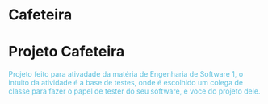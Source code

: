 # Cafeteira
<h1> Projeto Cafeteira</h1>
<p style="color:#5bc0de">
  Projeto feito para ativadade da matéria de Engenharia de Software 1, o intuito da atividade é a base de testes,
  onde é escolhido um colega de classe para fazer o papel de tester do seu software, e voce do projeto dele.
</p>
